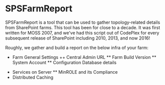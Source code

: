 # SPSFarmReport

SPSFarmReport is a tool that can be used to gather topology-related details from SharePoint farms. This tool has been for close to a decade. It was first written for MOSS 2007, and we've had this script out of CodePlex for every subsequent release of SharePoint including 2010, 2013, and now 2016!

Roughly, we gather and build a report on the below infra of your farm:
+ Farm General Settings
++ Central Admin URL
** Farm Build Version
** System Account
** Configuration Database details
* Services on Server
** MinROLE and its Compliance
* Distributed Caching
